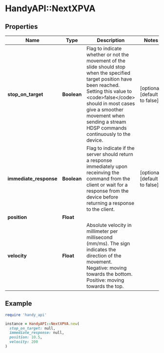 # HandyAPI::NextXPVA

## Properties

| Name | Type | Description | Notes |
| ---- | ---- | ----------- | ----- |
| **stop_on_target** | **Boolean** | Flag to indicate whether or not the movement of the slide should stop when the specified target position have been reached. Setting this value to &lt;code&gt;false&lt;/code&gt; should in most cases give a smoother movement when sending a stream HDSP commands continuously to the device. | [optional][default to false] |
| **immediate_response** | **Boolean** | Flag to indicate if the server should return a response immediately upon receinving the command from the client or wait for a response from the device before returning a response to the client. | [optional][default to false] |
| **position** | **Float** |  |  |
| **velocity** | **Float** | Absolute velocity in millimeter per millisecond (mm/ms). The sign indicates the direction of the movement. Negative: moving towards the bottom. Positive: moving towards the top. |  |

## Example

```ruby
require 'handy_api'

instance = HandyAPI::NextXPVA.new(
  stop_on_target: null,
  immediate_response: null,
  position: 10.5,
  velocity: 200
)
```

